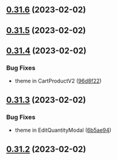 ## [0.31.6](https://github.com/idbi/components/compare/v0.31.5...v0.31.6) (2023-02-02)



## [0.31.5](https://github.com/idbi/components/compare/v0.31.4...v0.31.5) (2023-02-02)



## [0.31.4](https://github.com/idbi/components/compare/v0.31.3...v0.31.4) (2023-02-02)


### Bug Fixes

* theme in CartProductV2 ([96d8f22](https://github.com/idbi/components/commit/96d8f22043aae49ce4207bc8b85bbddba10dadf5))



## [0.31.3](https://github.com/idbi/components/compare/v0.31.2...v0.31.3) (2023-02-02)


### Bug Fixes

* theme in EditQuantityModal ([6b5ae94](https://github.com/idbi/components/commit/6b5ae940e0d50e4fc362602053713b146afe3960))



## [0.31.2](https://github.com/idbi/components/compare/v0.31.1...v0.31.2) (2023-02-02)



